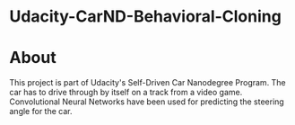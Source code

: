 # Udacity-CarND-Behavioral-Cloning

# About

This project is part of Udacity's Self-Driven Car Nanodegree Program. The car has to drive through by itself on a track from a video game. Convolutional Neural Networks have been used for predicting the steering angle for the car.
